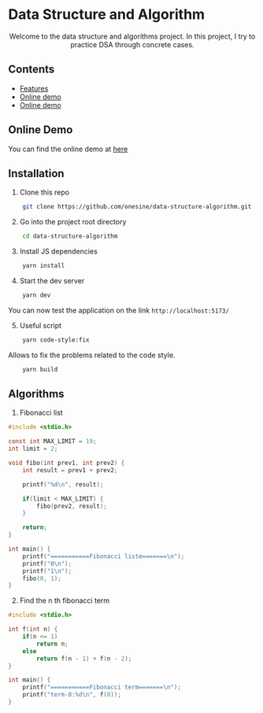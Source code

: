 # Data Structure and Algorithm

<p align="center">
Welcome to the data structure and algorithms project. In this project, I try to practice DSA through concrete cases.
</p>

## Contents

-   [Features](#online-demo)
-   [Online demo](#installation)
-   [Online demo](#algorithms)

## Online Demo

You can find the online demo at [here](https://data-structure-algorithm-psi.vercel.app/)

## Installation

1. Clone this repo

```sh
    git clone https://github.com/onesine/data-structure-algorithm.git
```

2. Go into the project root directory

```sh
    cd data-structure-algorithm
```

3. Install JS dependencies

```sh
    yarn install
```

4. Start the dev server

```sh
    yarn dev
```

You can now test the application on the link `http://localhost:5173/`

5. Useful script

```sh
    yarn code-style:fix
```

Allows to fix the problems related to the code style.

```sh
    yarn build
```

## Algorithms

1. Fibonacci list

```c
#include <stdio.h>

const int MAX_LIMIT = 19;
int limit = 2;

void fibo(int prev1, int prev2) {
    int result = prev1 + prev2;

    printf("%d\n", result);

    if(limit < MAX_LIMIT) {
        fibo(prev2, result);
    }

    return;
}

int main() {
    printf("===========Fibonacci liste=======\n");
    printf("0\n");
    printf("1\n");
    fibo(0, 1);
}
```

2. Find the n th fibonacci term

```c
#include <stdio.h>

int f(int n) {
    if(n <= 1)
        return n;
    else
        return f(n - 1) + f(n - 2);
}

int main() {
    printf("===========Fibonacci term=======\n");
    printf("term-8:%d\n", f(8));
}
```
